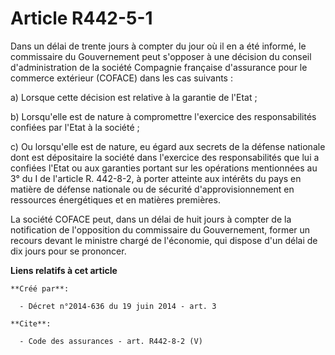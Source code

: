 # Article R442-5-1

Dans un délai de trente jours à compter du jour où il en a été informé, le commissaire du Gouvernement peut s'opposer à une
décision du conseil d'administration de la société Compagnie française d'assurance pour le commerce extérieur (COFACE) dans
les cas suivants : 

a) Lorsque cette décision est relative à la garantie de l'Etat ; 

b) Lorsqu'elle est de nature à compromettre l'exercice des responsabilités confiées par l'Etat à la société ; 

c) Ou lorsqu'elle est de nature, eu égard aux secrets de la défense nationale dont est dépositaire la société dans l'exercice
des responsabilités que lui a confiées l'Etat ou aux garanties portant sur les opérations mentionnées au 3° du I de l'article
R. 442-8-2, à porter atteinte aux intérêts du pays en matière de défense nationale ou de sécurité d'approvisionnement en
ressources énergétiques et en matières premières. 

La société COFACE peut, dans un délai de huit jours à compter de la notification de l'opposition du commissaire du
Gouvernement, former un recours devant le ministre chargé de l'économie, qui dispose d'un délai de dix jours pour se
prononcer.

**Liens relatifs à cet article**

	**Créé par**:

	  - Décret n°2014-636 du 19 juin 2014 - art. 3

	**Cite**:

	  - Code des assurances - art. R442-8-2 (V)
